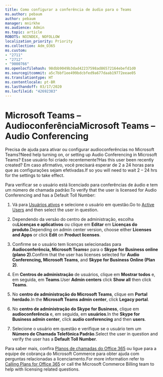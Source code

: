 ```yaml
---
title: Como configurar a conferência de áudio para o Teams
ms.author: pebaum
author: pebaum
manager: mnirkhe
ms.audience: Admin
ms.topic: article
ROBOTS: NOINDEX, NOFOLLOW
localization_priority: Priority
ms.collection: Adm_O365
ms.custom:
- "2711"
- "2712"
- "9000766"
ms.openlocfilehash: 98dbb9049b3dad42237598ad86572164ebefd1d0
ms.sourcegitcommit: a5c7bbf1ee499bdcbfed9a677daab19772eeae05
ms.translationtype: HT
ms.contentlocale: pt-BR
ms.lasthandoff: 03/17/2020
ms.locfileid: "42692383"
---
```

# <a name="microsoft-teams--audio-conferencing"></a><span data-ttu-id="d0280-102">Microsoft Teams – Audioconferência</span><span class="sxs-lookup"><span data-stu-id="d0280-102">Microsoft Teams – Audio Conferencing</span></span>

<span data-ttu-id="d0280-103">Precisa de ajuda para ativar ou configurar audioconferências no Microsoft Teams?</span><span class="sxs-lookup"><span data-stu-id="d0280-103">Need help turning on, or setting up Audio Conferencing in Microsoft Teams?</span></span> <span data-ttu-id="d0280-104">Esse usuário foi criado recentemente?</span><span class="sxs-lookup"><span data-stu-id="d0280-104">Has this user been recently created?</span></span>  <span data-ttu-id="d0280-105">Em caso afirmativo, você precisará esperar de 2 a 24 horas para que as configurações sejam efetivadas.</span><span class="sxs-lookup"><span data-stu-id="d0280-105">If so you will need to wait 2 – 24 hrs for the settings to take effect.</span></span>    

<span data-ttu-id="d0280-106">Para verificar se o usuário está licenciado para conferências de áudio e tem um número de chamada padrão:</span><span class="sxs-lookup"><span data-stu-id="d0280-106">To verify that the user is licensed for Audio Conferencing and has a Default Toll Number:</span></span>

1. <span data-ttu-id="d0280-107">Vá para [Usuários ativos](https://admin.microsoft.com/Adminportal/Home?source=applauncher#/users) e selecione o usuário em questão.</span><span class="sxs-lookup"><span data-stu-id="d0280-107">Go to [Active Users](https://admin.microsoft.com/Adminportal/Home?source=applauncher#/users) and then select the user in question.</span></span>

2. <span data-ttu-id="d0280-108">Dependendo da versão do centro de administração, escolha ou**Licenças e aplicativos** ou clique em **Editar** em **Licenças do produto**.</span><span class="sxs-lookup"><span data-stu-id="d0280-108">Depending on admin center version, choose either **Licenses and Apps** or click **Edit** on **Product licenses**.</span></span>

3. <span data-ttu-id="d0280-109">Confirme se o usuário tem licenças selecionadas para **Audioconferência, Microsoft Teams**e para o **Skype for Business online (plano 2)**.</span><span class="sxs-lookup"><span data-stu-id="d0280-109">Confirm that the user has licenses selected for **Audio Conferencing, Microsoft Teams**, and **Skype for Business Online (Plan 2)**.</span></span>

4. <span data-ttu-id="d0280-110">Em **Centros de administração** de usuários, clique em **Mostrar todos** e, em seguida, em **Teams**.</span><span class="sxs-lookup"><span data-stu-id="d0280-110">User **Admin centers** click **Show all** then click **Teams**.</span></span>

5. <span data-ttu-id="d0280-111">No **centro de administração do Microsoft Teams**, clique em **Portal herdado**.</span><span class="sxs-lookup"><span data-stu-id="d0280-111">In the **Microsoft Teams admin center**, click **Legacy portal**.</span></span>

6. <span data-ttu-id="d0280-112">No **centro de administração do Skype for Business**, clique em **audioconferência** e, em seguida, em **usuários**.</span><span class="sxs-lookup"><span data-stu-id="d0280-112">In the **Skype for Business admin center**, click **audio conferencing** and then **users**.</span></span>

7. <span data-ttu-id="d0280-113">Selecione o usuário em questão e verifique se o usuário tem um **Número de Chamada Telefônica Padrão**.</span><span class="sxs-lookup"><span data-stu-id="d0280-113">Select the user in question and verify the user has a **Default Toll Number**.</span></span>

<span data-ttu-id="d0280-114">Para saber mais, confira [Planos de chamadas do Office 365](https://docs.microsoft.com/microsoftteams/calling-plans-for-office-365) ou ligue para a equipe de cobrança do Microsoft Commerce para obter ajuda com perguntas relacionadas a licenciamento.</span><span class="sxs-lookup"><span data-stu-id="d0280-114">For more information refer to [Calling Plans for Office 365](https://docs.microsoft.com/microsoftteams/calling-plans-for-office-365) or call the Microsoft Commerce Billing team to help with licensing related questions.</span></span>
